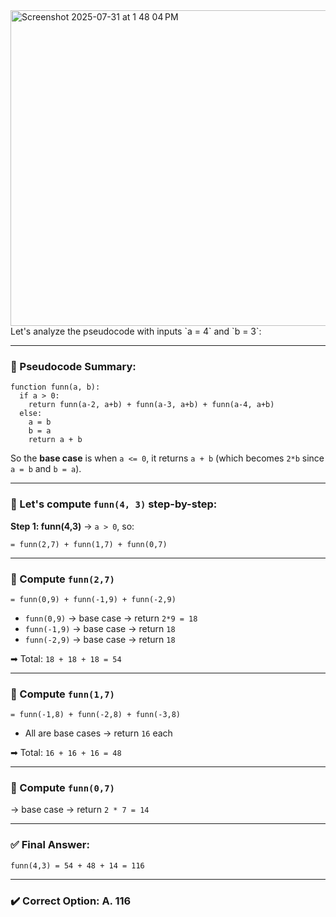<img width="1098" height="505" alt="Screenshot 2025-07-31 at 1 48 04 PM" src="https://github.com/user-attachments/assets/181a09be-7474-49c1-be43-f6b34e77b909" />
Let's analyze the pseudocode with inputs `a = 4` and `b = 3`:

---

### 🔢 Pseudocode Summary:

```text
function funn(a, b):
  if a > 0:
    return funn(a-2, a+b) + funn(a-3, a+b) + funn(a-4, a+b)
  else:
    a = b
    b = a
    return a + b
```

So the **base case** is when `a <= 0`, it returns `a + b` (which becomes `2*b` since `a = b` and `b = a`).

---

### 🧮 Let's compute `funn(4, 3)` step-by-step:

**Step 1: funn(4,3)**
→ `a > 0`, so:

```
= funn(2,7) + funn(1,7) + funn(0,7)
```

---

### 🔹 Compute `funn(2,7)`

```
= funn(0,9) + funn(-1,9) + funn(-2,9)
```

* `funn(0,9)` → base case → return `2*9 = 18`
* `funn(-1,9)` → base case → return `18`
* `funn(-2,9)` → base case → return `18`

➡ Total: `18 + 18 + 18 = 54`

---

### 🔹 Compute `funn(1,7)`

```
= funn(-1,8) + funn(-2,8) + funn(-3,8)
```

* All are base cases → return `16` each

➡ Total: `16 + 16 + 16 = 48`

---

### 🔹 Compute `funn(0,7)`

→ base case → return `2 * 7 = 14`

---

### ✅ Final Answer:

```
funn(4,3) = 54 + 48 + 14 = 116
```

---

### ✔️ Correct Option: **A. 116**
